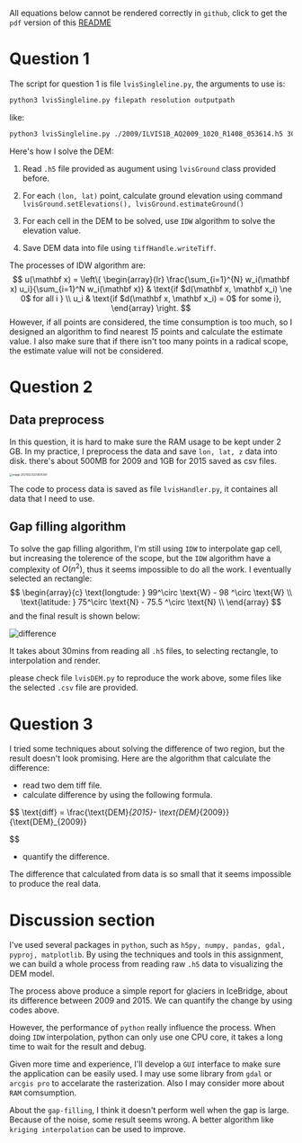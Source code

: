 All equations below cannot be rendered correctly in `github`, click to get the `pdf` version of this [README](https://github.com/s2106718-2020/OOSA-final-aasignment/blob/master/README.pdf)

# Question 1

The script for question 1 is file `lvisSingleline.py`, the arguments to use is:

```bash
python3 lvisSingleline.py filepath resolution outputpath
```

like:

```bash
python3 lvisSingleline.py ./2009/ILVIS1B_AQ2009_1020_R1408_053614.h5 30 ./data/output.tif
```



Here's how I solve the DEM:



1. Read `.h5` file provided as augument using `lvisGround` class provided before.
2. For each `(lon, lat)` point, calculate ground elevation using command `lvisGround.setElevations(), lvisGround.estimateGround()`
3. For each cell in the DEM to be solved, use `IDW` algorithm to solve the elevation value.

4. Save DEM data into file using `tiffHandle.writeTiff`.



The processes of IDW algorithm are:
$$
u(\mathbf x) = \left\{
\begin{array}{lr}
\frac{\sum_{i=1}^{N} w_i(\mathbf x) u_i}{\sum_{i=1}^N w_i(\mathbf x)} & \text{if $d(\mathbf x, \mathbf x_i) \ne 0$ for all i } \\
u_i & \text{if $d(\mathbf x, \mathbf x_i) = 0$ for some i},
\end{array}
\right.
$$
However, if all points are considered, the time consumption is too much, so I designed an algorithm to find nearest *15* points and calculate the estimate value. I also make sure that if there isn't too many points in a radical scope, the estimate value will not be considered.

# Question 2

## Data preprocess

In this question, it is hard to make sure the RAM usage to be kept under 2 GB. In my practice, I preprocess the data and save `lon, lat, z` data into disk. there's about 500MB for 2009 and 1GB for 2015 saved as csv files.

<img src="https://tva1.sinaimg.cn/large/008eGmZEly1gnxtjn0kjnj30ri0u8do9.jpg" alt="image-20210223220605381" style="zoom:33%;" />

The code to process data is saved as file `lvisHandler.py`, it containes all data that I need to use.

## Gap filling algorithm

To solve the gap filling algorithm, I'm still using `IDW` to interpolate gap cell, but increasing the tolerence of the scope, but the `IDW` algorithm have a complexity of $O(n^2)$, thus it seems impossible to do all the work. I eventually selected an rectangle:
$$
\begin{array}{c}
\text{longtude: } 99^\circ \text{W} - 98  ^\circ \text{W} \\
\text{latitude: } 75^\circ \text{N} - 75.5  ^\circ \text{N} \\
\end{array}
$$
and the final result is shown below:

![difference](https://tva1.sinaimg.cn/large/008eGmZEly1gnxzhkms3nj30k00a0dfw.jpg)

It takes about 30mins from reading all `.h5` files, to selecting rectangle, to interpolation and render.



please check file `lvisDEM.py` to reproduce the work above, some files like the selected `.csv` file are provided.

# Question 3

I tried some techniques about solving the difference of two region, but the result doesn't look promising. Here are the algorithm that calculate the difference:

- read two dem tiff file.
- calculate difference by using the following formula.

$$
\text{diff} = \frac{\text{DEM}_{2015}- \text{DEM}_{2009}}{\text{DEM}_{2009}}

$$

- quantify the difference.

The difference that calculated from data is so small that it seems impossible to produce the real data.



# Discussion section

I've used several packages in `python`, such as `h5py, numpy, pandas, gdal, pyproj, matplotlib`. By using the techniques and tools in this assignment, we can build a whole process from reading raw `.h5` data to visualizing the DEM model.

The process above produce a simple report for glaciers in IceBridge, about its difference between 2009 and 2015. We can quantify the change by using codes above.

However, the performance of `python` really influence the process. When doing `IDW` interpolation, python can only use one CPU core, it takes a long time to wait for the result and debug.

Given more time and experience, I'll develop a `GUI` interface to make sure the application can be easily used. I may use some library from `gdal` or `arcgis pro` to accelarate the rasterization. Also I may consider more about `RAM` comsumption.

About the `gap-filling`, I think it doesn't perform well when the gap is large. Because of the noise, some result seems wrong. A better algorithm like `kriging interpolation` can be used to improve. 
